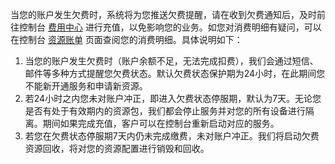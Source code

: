 当您的账户发生欠费时，系统将为您推送欠费提醒，请在收到欠费通知后，及时前往控制台 [费用中心](https://console.cloud.tencent.com/expense/overview) 进行充值，以免影响您的业务。如您对消费明细有疑问，可以在控制台 [资源账单](https://console.cloud.tencent.com/expense/bill/overview) 页面查阅您的消费明细。具体说明如下：

1. 当您的账户发生欠费时（账户余额不足，无法完成扣费），我们会通过短信、邮件等多种方式提醒您欠费状态。默认欠费状态保护期为24小时，在此期间您不能新开通服务和申请新资源。
2. 若24小时之内您未对账户冲正，即进入欠费状态停服期，默认为7天。无论您是否有处于有效期内的资源包，我们都会停止服务并对您的所有设备进行隔离。期间如果完成充值，客户可以在控制台重新启动对应的服务。
3. 若您在欠费状态停服期7天内仍未完成缴费，未对账户冲正。我们将启动欠费资源回收，将对您的资源配置进行销毁和回收。
